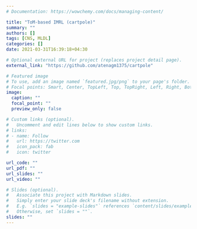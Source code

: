 ```yaml
---
# Documentation: https://wowchemy.com/docs/managing-content/

title: "ToM-based IMRL (cartpole)"
summary: ""
authors: []
tags: [CNS, MLDL]
categories: []
date: 2021-03-31T16:39:18+04:30

# Optional external URL for project (replaces project detail page).
external_link: "https://github.com/atenagm1375/cartpole"

# Featured image
# To use, add an image named `featured.jpg/png` to your page's folder.
# Focal points: Smart, Center, TopLeft, Top, TopRight, Left, Right, BottomLeft, Bottom, BottomRight.
image:
  caption: ""
  focal_point: ""
  preview_only: false

# Custom links (optional).
#   Uncomment and edit lines below to show custom links.
# links:
# - name: Follow
#   url: https://twitter.com
#   icon_pack: fab
#   icon: twitter

url_code: ""
url_pdf: ""
url_slides: ""
url_video: ""

# Slides (optional).
#   Associate this project with Markdown slides.
#   Simply enter your slide deck's filename without extension.
#   E.g. `slides = "example-slides"` references `content/slides/example-slides.md`.
#   Otherwise, set `slides = ""`.
slides: ""
---
```

